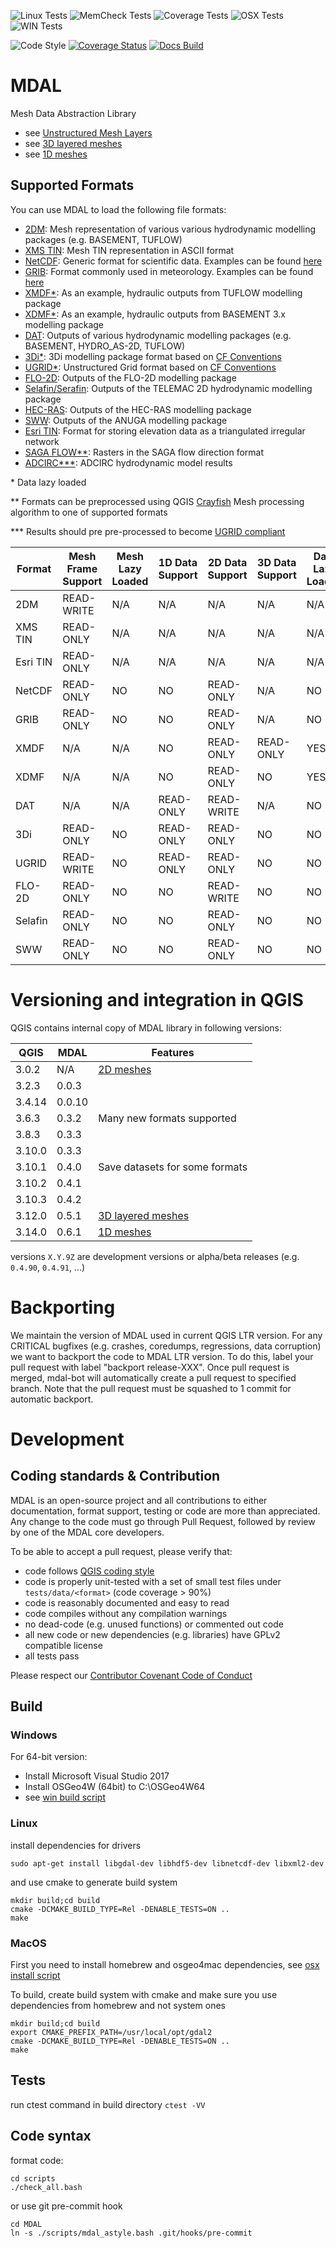 ![Linux Tests](https://github.com/lutraconsulting/MDAL/workflows/Linux%20Tests/badge.svg?branch=master)
![MemCheck Tests](https://github.com/lutraconsulting/MDAL/workflows/MemCheck%20Tests/badge.svg)
![Coverage Tests](https://github.com/lutraconsulting/MDAL/workflows/Coverage%20Tests/badge.svg)
![OSX Tests](https://github.com/lutraconsulting/MDAL/workflows/OSX%20Tests/badge.svg)
![WIN Tests](https://github.com/lutraconsulting/MDAL/workflows/.github/workflows/win_test.yml/badge.svg)

![Code Style](https://github.com/lutraconsulting/MDAL/workflows/Code%20Style/badge.svg)
[![Coverage Status](https://img.shields.io/coveralls/lutraconsulting/MDAL.svg)](https://coveralls.io/github/lutraconsulting/MDAL?branch=master)
[![Docs Build](https://dev.azure.com/lutraconsulting/MDAL/_apis/build/status/lutraconsulting.MDAL?branchName=master)](https://dev.azure.com/lutraconsulting/MDAL/_build/latest?definitionId=1&branchName=master)

<!-- [<img src="https://my.cdash.org/images/cdash.gif" alt="cdash" width="20"/>](https://my.cdash.org/index.php?project=MDAL) -->

# MDAL
Mesh Data Abstraction Library

- see [Unstructured Mesh Layers](https://github.com/qgis/QGIS-Enhancement-Proposals/issues/119)
- see [3D layered meshes](https://github.com/qgis/QGIS-Enhancement-Proposals/issues/158)
- see [1D meshes](https://github.com/qgis/QGIS-Enhancement-Proposals/issues/164)

## Supported Formats

You can use MDAL to load the following file formats:

- [2DM](https://www.xmswiki.com/wiki/SMS:2D_Mesh_Files_*.2dm): Mesh representation of various various hydrodynamic modelling packages (e.g. BASEMENT, TUFLOW)
- [XMS TIN](https://www.xmswiki.com/wiki/TIN_Files): Mesh TIN representation in ASCII format
- [NetCDF](https://en.wikipedia.org/wiki/NetCDF): Generic format for scientific data. Examples can be found [here](http://apps.ecmwf.int/datasets/data/interim-full-daily/levtype=sfc/)
- [GRIB](https://en.wikipedia.org/wiki/GRIB): Format commonly used in meteorology. Examples can be found [here](http://apps.ecmwf.int/datasets/data/interim-full-daily/levtype=sfc/)
- [XMDF*](https://en.wikipedia.org/wiki/XMDF): As an example, hydraulic outputs from TUFLOW modelling package
- [XDMF*](http://xdmf.org/index.php/Main_Page): As an example, hydraulic outputs from BASEMENT 3.x modelling package
- [DAT](http://www.xmswiki.com/wiki/SMS:ASCII_Dataset_Files_*.dat): Outputs of various hydrodynamic modelling packages (e.g. BASEMENT, HYDRO_AS-2D, TUFLOW)
- [3Di*](http://www.3di.nu): 3Di modelling package format based on [CF Conventions](http://cfconventions.org)
- [UGRID*](https://www.deltares.nl/en/): Unstructured Grid format based on [CF Conventions](http://cfconventions.org)
- [FLO-2D](http://www.flo-2d.com/): Outputs of the FLO-2D modelling package
- [Selafin/Serafin](https://www.gdal.org/drv_selafin.html): Outputs of the TELEMAC 2D hydrodynamic modelling package
- [HEC-RAS](http://www.hec.usace.army.mil/software/hec-ras/): Outputs of the HEC-RAS modelling package
- [SWW](http://anuga.anu.edu.au/): Outputs of the ANUGA modelling package
- [Esri TIN](https://en.wikipedia.org/wiki/Esri_TIN): Format for storing elevation data as a triangulated irregular network
- [SAGA FLOW**](https://gis.stackexchange.com/a/254942/59405): Rasters in the SAGA flow direction format
- [ADCIRC***](https://adcirc.org): ADCIRC hydrodynamic model results

\* Data lazy loaded

\*\* Formats can be preprocessed using QGIS [Crayfish](https://plugins.qgis.org/plugins/crayfish/) Mesh processing algorithm to one of supported formats

\*\*\* Results should pre pre-processed to become [UGRID compliant](https://github.com/lutraconsulting/MDAL/issues/155#issuecomment-530853839)

| Format  | Mesh Frame Support | Mesh Lazy Loaded | 1D Data Support | 2D Data Support | 3D Data Support | Data Lazy Loaded |
| ------- | ------- | ------- | ------- | ------- | ------- | ------- | 
| 2DM   |  READ-WRITE | N/A | N/A | N/A | N/A | N/A |
| XMS TIN   | READ-ONLY | N/A | N/A | N/A | N/A | N/A |
| Esri TIN   |  READ-ONLY | N/A | N/A | N/A | N/A | N/A |
| NetCDF   |  READ-ONLY | NO | NO | READ-ONLY | N/A | NO | 
| GRIB   |  READ-ONLY | NO | NO | READ-ONLY | N/A | NO | 
| XMDF   |  N/A | N/A | NO | READ-ONLY | READ-ONLY | YES |
| XDMF   |  N/A | N/A | NO | READ-ONLY | NO | YES |
| DAT   |  N/A | N/A | READ-ONLY | READ-WRITE | N/A | NO | 
| 3Di   |  READ-ONLY | NO |  READ-ONLY | READ-ONLY | NO | NO | 
| UGRID   |  READ-WRITE | NO | READ-ONLY | READ-ONLY | NO | NO | 
| FLO-2D   |  READ-ONLY  | NO | NO | READ-WRITE | NO | NO  | 
| Selafin   |  READ-ONLY | NO | NO | READ-ONLY | NO | NO | 
| SWW   |  READ-ONLY | NO | NO | READ-ONLY | NO | NO | 

# Versioning and integration in QGIS

QGIS contains internal copy of MDAL library in following versions:

| QGIS    | MDAL    | Features | 
| ------- | ------- | -------- |
| 3.0.2   | N/A     |  [2D meshes](https://github.com/qgis/QGIS-Enhancement-Proposals/issues/119) |
| 3.2.3   | 0.0.3   |          |
| 3.4.14  | 0.0.10  |          |
| 3.6.3   | 0.3.2   | Many new formats supported |
| 3.8.3   | 0.3.3   | |
| 3.10.0  | 0.3.3   | |
| 3.10.1  | 0.4.0   | Save datasets for some formats |
| 3.10.2  | 0.4.1   | |
| 3.10.3  | 0.4.2   | |
| 3.12.0  | 0.5.1   |  [3D layered meshes](https://github.com/qgis/QGIS-Enhancement-Proposals/issues/158) |
| 3.14.0  | 0.6.1   |  [1D meshes](https://github.com/qgis/QGIS-Enhancement-Proposals/issues/164) | 

versions `X.Y.9Z` are development versions or alpha/beta releases (e.g. `0.4.90`, `0.4.91`, ...)

# Backporting 

We maintain the version of MDAL used in current QGIS LTR version. For any CRITICAL bugfixes (e.g. crashes, coredumps, regressions, data corruption) we want to backport the code to MDAL LTR version. To do this, label your pull request with label "backport release-XXX". Once pull request is merged, mdal-bot will automatically create a pull request to specified branch. Note that the pull request must be squashed to 1 commit for automatic backport.

# Development

## Coding standards & Contribution

MDAL is an open-source project and all contributions to either documentation, format support, testing or code are 
more than appreciated. Any change to the code must go through Pull Request, followed by review by one of the 
MDAL core developers. 

To be able to accept a pull request, please verify that:

- code follows [QGIS coding style](https://docs.qgis.org/testing/en/docs/developers_guide/codingstandards.html)
- code is properly unit-tested with a set of small test files under `tests/data/<format>` (code coverage > 90%)
- code is reasonably documented and easy to read
- code compiles without any compilation warnings
- no dead-code (e.g. unused functions) or commented out code
- all new code or new dependencies (e.g. libraries) have GPLv2 compatible license
- all tests pass

Please respect our [Contributor Covenant Code of Conduct](code_of_conduct.md)

## Build 

### Windows 

For 64-bit version:

* Install Microsoft Visual Studio 2017
* Install OSGeo4W (64bit) to C:\OSGeo4W64
* see [win build script](scripts/ci/windows/build.bash)

### Linux

install dependencies for drivers

```
sudo apt-get install libgdal-dev libhdf5-dev libnetcdf-dev libxml2-dev
```

and use cmake to generate build system

```
mkdir build;cd build
cmake -DCMAKE_BUILD_TYPE=Rel -DENABLE_TESTS=ON ..
make
```

### MacOS

First you need to install homebrew and osgeo4mac dependencies, 
see [osx install script](scripts/ci/osx/install.bash)

To build, create build system with cmake and make sure you
use dependencies from homebrew and not system ones

```
mkdir build;cd build
export CMAKE_PREFIX_PATH=/usr/local/opt/gdal2
cmake -DCMAKE_BUILD_TYPE=Rel -DENABLE_TESTS=ON ..
make
```

## Tests

run ctest command in build directory `ctest -VV`

## Code syntax

format code:
```
cd scripts
./check_all.bash
```

or use git pre-commit hook
```
cd MDAL
ln -s ./scripts/mdal_astyle.bash .git/hooks/pre-commit
```

